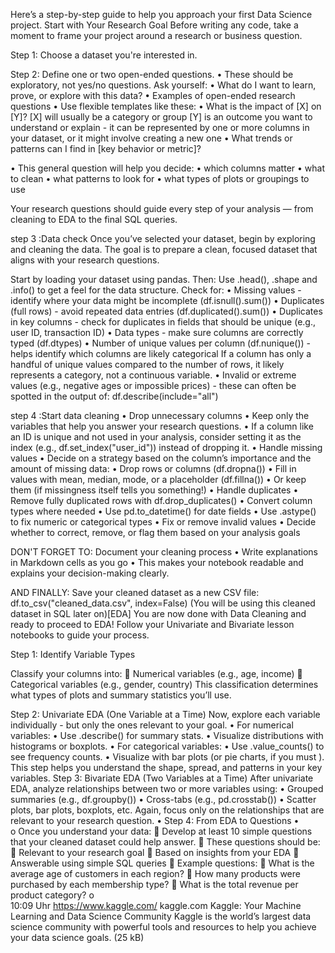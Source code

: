 Here’s a step-by-step guide to help you approach your first Data Science project.
Start with Your Research Goal
Before writing any code, take a moment to frame your project around a research or business question.

Step 1: Choose a dataset you're interested in.

Step 2: Define one or two open-ended questions.
•	These should be exploratory, not yes/no questions. Ask yourself:
•	What do I want to learn, prove, or explore with this data?
•	Examples of open-ended research questions
•	Use flexible templates like these:
•	What is the impact of [X] on [Y]?
           [X] will usually be a category or group
           [Y] is an outcome you want to understand or explain - it can be represented by one or more columns in your dataset, or it might involve creating a new one
•	What trends or patterns can I find in [key behavior or metric]?

•	This general question will help you decide:
•	which columns matter
•	what to clean
•	what patterns to look for
•	what types of plots or groupings to use

Your research questions should guide every step of your analysis — from cleaning to EDA to the final SQL queries. 

step 3 :Data check
Once you’ve selected your dataset, begin by exploring and cleaning the data. The goal is to prepare a clean, focused dataset that aligns with your research questions.

Start by loading your dataset using pandas. Then:
Use .head(), .shape and .info() to get a feel for the data structure.
Check for:
•	Missing values - identify where your data might be incomplete (df.isnull().sum())
•	Duplicates (full rows) - avoid repeated data entries (df.duplicated().sum())
•	Duplicates in key columns - check for duplicates in fields that should be unique (e.g., user ID, transaction ID)
•	Data types - make sure columns are correctly typed (df.dtypes)
•	Number of unique values per column (df.nunique()) - helps identify which columns are likely categorical
    If a column has only a handful of unique values compared to the number of rows, it likely represents a category, not a continuous variable.
•	Invalid or extreme values (e.g., negative ages or impossible prices) - these can often be spotted in the output of: df.describe(include="all")

step 4 :Start data cleaning
•	Drop unnecessary columns
•	Keep only the variables that help you answer your research questions.
•	If a column like an ID is unique and not used in your analysis, consider setting it as the index (e.g., df.set_index("user_id")) instead of dropping it.
•	Handle missing values
•	Decide on a strategy based on the column’s importance and the amount of missing data:
•	Drop rows or columns (df.dropna())
•	Fill in values with mean, median, mode, or a placeholder (df.fillna())
•	Or keep them (if missingness itself tells you something!)
•	Handle duplicates
•	Remove fully duplicated rows with df.drop_duplicates()
•	Convert column types where needed
•	Use pd.to_datetime() for date fields
•	Use .astype() to fix numeric or categorical types
•	Fix or remove invalid values
•	Decide whether to correct, remove, or flag them based on your analysis goals

DON'T FORGET TO:
Document your cleaning process
•	Write explanations in Markdown cells as you go
•	This makes your notebook readable and explains your decision-making clearly.

AND FINALLY:
Save your cleaned dataset as a new CSV file:
df.to_csv("cleaned_data.csv", index=False)
(You will be using this cleaned dataset in SQL later on)[EDA]
You are now done with Data Cleaning and ready to proceed to EDA!
Follow your Univariate and Bivariate lesson notebooks to guide your process.

Step 1: Identify Variable Types

Classify your columns into:
	Numerical variables (e.g., age, income)
	Categorical variables (e.g., gender, country)
This classification determines what types of plots and summary statistics you’ll use.

Step 2: Univariate EDA (One Variable at a Time)
Now, explore each variable individually - but only the ones relevant to your goal.
•	For numerical variables:
•	Use .describe() for summary stats.
•	Visualize distributions with histograms or boxplots.
•	For categorical variables:
•	Use .value_counts() to see frequency counts.
•	Visualize with bar plots (or pie charts, if you must  ).
This step helps you understand the shape, spread, and patterns in your key variables.
Step 3: Bivariate EDA (Two Variables at a Time)
After univariate EDA, analyze relationships between two or more variables using:
•	Grouped summaries (e.g., df.groupby())
•	Cross-tabs (e.g., pd.crosstab())
•	Scatter plots, bar plots, boxplots, etc.
Again, focus only on the relationships that are relevant to your research question.
•	Step 4: From EDA to Questions
•	
o	Once you understand your data:
	Develop at least 10 simple questions that your cleaned dataset could help answer.
	These questions should be:
	Relevant to your research goal
	Based on insights from your EDA
	Answerable using simple SQL queries
	Example questions:
	What is the average age of customers in each region?
	How many products were purchased by each membership type?
	What is the total revenue per product category?
o	
10:09 Uhr
https://www.kaggle.com/
 kaggle.com
Kaggle: Your Machine Learning and Data Science Community
Kaggle is the world’s largest data science community with powerful tools and resources to help you achieve your data science goals. (25 kB)

